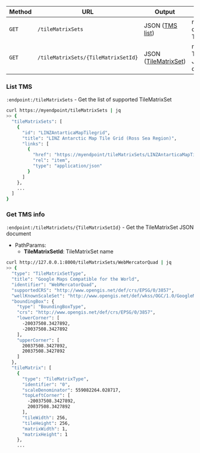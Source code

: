 

| Method | URL                                                                       | Output                            | Description
| ------ | --------------------------------------------------------------------------|-----------------------------------|--------------
| `GET`  | `/tileMatrixSets`                                                         | JSON ([TMS list][tms_list_model]) | return the list of supported TileMatrixSet
| `GET`  | `/tileMatrixSets/{TileMatrixSetId}`                                       | JSON ([TileMatrixSet][tms_model]) | return the TileMatrixSet JSON document

### List TMS

`:endpoint:/tileMatrixSets` - Get the list of supported TileMatrixSet

```bash
curl https://myendpoint/tileMatrixSets | jq
>> {
  "tileMatrixSets": [
    {
      "id": "LINZAntarticaMapTilegrid",
      "title": "LINZ Antarctic Map Tile Grid (Ross Sea Region)",
      "links": [
        {
          "href": "https://myendpoint/tileMatrixSets/LINZAntarticaMapTilegrid",
          "rel": "item",
          "type": "application/json"
        }
      ]
    },
    ...
  ]
}
```

### Get TMS info

`:endpoint:/tileMatrixSets/{TileMatrixSetId}` - Get the TileMatrixSet JSON document

- PathParams:
    - **TileMatrixSetId**: TileMatrixSet name

```bash
curl http://127.0.0.1:8000/tileMatrixSets/WebMercatorQuad | jq
>> {
  "type": "TileMatrixSetType",
  "title": "Google Maps Compatible for the World",
  "identifier": "WebMercatorQuad",
  "supportedCRS": "http://www.opengis.net/def/crs/EPSG/0/3857",
  "wellKnownScaleSet": "http://www.opengis.net/def/wkss/OGC/1.0/GoogleMapsCompatible",
  "boundingBox": {
    "type": "BoundingBoxType",
    "crs": "http://www.opengis.net/def/crs/EPSG/0/3857",
    "lowerCorner": [
      -20037508.3427892,
      -20037508.3427892
    ],
    "upperCorner": [
      20037508.3427892,
      20037508.3427892
    ]
  },
  "tileMatrix": [
    {
      "type": "TileMatrixType",
      "identifier": "0",
      "scaleDenominator": 559082264.028717,
      "topLeftCorner": [
        -20037508.3427892,
        20037508.3427892
      ],
      "tileWidth": 256,
      "tileHeight": 256,
      "matrixWidth": 1,
      "matrixHeight": 1
    },
    ...
```

[tms_list_model]: https://github.com/developmentseed/titiler/blob/f88e6e2fcbe5748cec91cfec160c08d5244183c6/src/titiler/core/titiler/core/models/OGC.py#L40-L48
[tms_model]: https://github.com/developmentseed/morecantile/blob/aafdbfdc943d88203664b231bb027a1fe8227b14/morecantile/models.py#L119-L130
